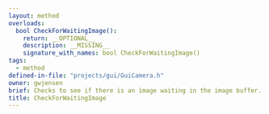 ```yaml
---
layout: method
overloads:
  bool CheckForWaitingImage():
    return: __OPTIONAL__
    description: __MISSING__
    signature_with_names: bool CheckForWaitingImage()
tags:
  - method
defined-in-file: "projects/gui/GuiCamera.h"
owner: gwjensen
brief: Checks to see if there is an image waiting in the image buffer. Returns false on timeout.
title: CheckForWaitingImage
---
```

